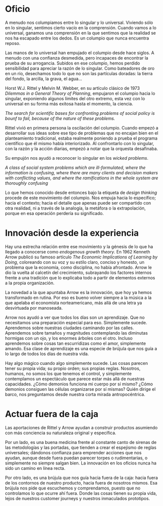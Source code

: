 # Oficio

A menudo nos columpiamos entre lo singular y lo universal. Viviendo sólo en lo singular, sentimos cierto vacío en la comprensión. Cuando vamos a lo universal, ganamos una comprensión en la que sentimos que la realidad se nos ha escapado entre los dedos. Es un columpio que nunca encuentra reposo.

Las manos de lo universal han empujado el columpio desde hace siglos. A menudo con una confianza desmedida, pero incapaces de encontrar la prueba de su arrogancia. Subidos en ese columpio, hemos perdido sensibilidad para apreciar la razón de lo singular. Como bateadores de oro en un río, desechamos todo lo que no son las partículas doradas: la tierra del fondo, la arcilla, la grava, el agua...

Horst W.J. Rittel y Melvin M. Webber, en su artículo clásico de 1973 _Dilemmas in a General Theory of Planning_, empujaron el columpio hacia lo singular, exponiendo algunos límites del otro extremo, esta vez con lo universal en su forma más exitosa hasta el momento, la ciencia.

_The search for scientific bases for confronting problems of social policy is bounf to fail, because of the nature of these problems._

Rittel vivió en primera persona la oscilación del columpio. Cuando empezó a desarrollar sus ideas sobre ese tipo de problemas que no encajan bien en el planteamiento tradicional, estaba realmente poniendo a prueba el programa científico que él mismo había interiorizado. Al confrontarlo con lo singular, con la razón y la acción diarias, empezó a notar que la orquesta desafinaba.

Su empujón nos ayudó a reconocer lo singular en los _wicked problems_.

_A class of social system problems which are ill-formulated, where the information is confusing, where there are many clients and decision makers with conflicting values, and where the ramifications in the whole system are thoroughly confusing_

Lo que hemos conocido desde entonces bajo la etiqueta de _design thinking_ procede de este movimiento del columpio. Nos empuja hacia lo específico; hacia el contexto; hacia el detalle que apenas puede ser compartido con otra realidad, ni a través de la analogía, la metáfora o la extrapolación, porque en esa operación perdería su significado.

# Innovación desde la experiencia

Hay una estrecha relación entre ese movimiento y la génesis de lo que ha llegado a conocerse como _endogenous growth theory_. En 1962 Kenneth Arrow publicó su famoso artículo _The Economic Implications of Learning by Doing_, coloreando con su voz y su estilo claro, conciso y honesto, un problema que la economía, como disciplina, no había afrontado. Arrow le dio la vuelta al calcetín del crecimiento, subrayando los factores internos frente a una tradición que lo explicaba todo a partir de elementos externos a la propia organización.

La novedad a la que apuntaba Arrow es la innovación, que hoy ya hemos transformado en rutina. Por eso es bueno volver siempre a la música a la que apelaba el economista norteamericano, más allá de una letra ya desvirtuada por manoseada.

Arrow nos ayudó a ver que todos los días son un aprendizaje. Que no necesitamos una preparación especial para eso. Simplemente sucede. Aprendemos sobre nuestras ciudades caminando por las calles. Aprendemos sobre tamaños y magnitudes contemplando las diminutas hormigas con un ojo, y los enormes árboles con el otro. Incluso aprendemos sobre cosas tan escurridizas como el amor, simplemente amando. Esa clase de aprendizaje es una especie de brújula que nos guía a lo largo de todos los días de nuestra vida.

Hay algo mágico cuando algo simplemente sucede. Las cosas parecen tener su propia vida; su propio orden; sus propias reglas. Nosotros, humanos, no somos los que tenemos el control, y simplemente contemplamos un espectáculo que parece estar más allá de nuestras capacidades. ¿Cómo demonios funciona mi cuerpo por sí mismo? ¿Cómo demonios consiguen las células organizarse por sí mismas? Quién dirige el barco, nos preguntamos desde nuestra corta mirada antropocéntrica.

# Actuar fuera de la caja

Las aportaciones de Rittel y Arrow ayudan a construir productos asumiendo con más conciencia su naturaleza original y específica. 

Por un lado, es una buena medicina frente al constante canto de sirenas de las metodologías y las portadas, que tienden a crear el espejismo de reglas universales; dándonos confianza para emprender acciones que nos ayudan, aunque desde fuera puedan parecer torpes o rudimentarias, o simplemente no siempre salgan bien. La innovación en los oficios nunca ha sido un camino en línea recta.

Por otro lado, es una brújula que nos guía hacia fuera de la caja: hacia fuera de los contornos de nuestro producto, hacia fuera de nosotros mismos. Esa brújula nos pide que escuchemos y comprendamos, puesto que no controlamos lo que ocurre ahí fuera. Donde las cosas tienen su propia vida, lejos de nuestros customer journeys y nuestros inmaculados prototipos.